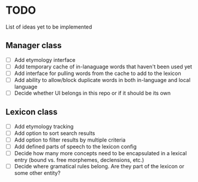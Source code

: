 # TODO

List of ideas yet to be implemented

## Manager class
- [ ] Add etymology interface
- [ ] Add temporary cache of in-lanaguage words that haven't been used yet
- [ ] Add interface for pulling words from the cache to add to the lexicon
- [ ] Add ability to allow/block duplicate words in both in-language and local language
- [ ] Decide whether UI belongs in this repo or if it should be its own

## Lexicon class
- [ ] Add etymology tracking
- [ ] Add option to sort search results
- [ ] Add option to filter results by multiple criteria
- [ ] Add defined parts of speech to the lexicon config
- [ ] Decide how many more concepts need to be encapsulated in a lexical entry (bound vs. free morphemes, declensions, etc.)
- [ ] Decide where gramatical rules belong. Are they part of the lexicon or some other entity?

